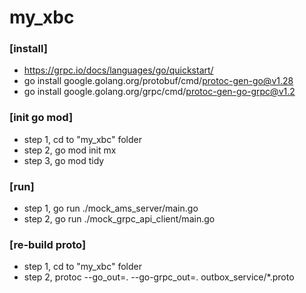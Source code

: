 # my_xbc

### [install]
- https://grpc.io/docs/languages/go/quickstart/
- go install google.golang.org/protobuf/cmd/protoc-gen-go@v1.28
- go install google.golang.org/grpc/cmd/protoc-gen-go-grpc@v1.2

### [init go mod]
- step 1, cd to "my_xbc" folder
- step 2, go mod init mx
- step 3, go mod tidy

### [run]
- step 1, go run ./mock_ams_server/main.go
- step 2, go run ./mock_grpc_api_client/main.go

### [re-build proto]
- step 1, cd to "my_xbc" folder
- step 2, protoc --go_out=. --go-grpc_out=. outbox_service/*.proto
